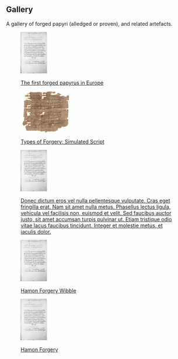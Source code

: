 ## Gallery

A gallery of forged papyri (alledged or proven), and related
artefacts.



<figure class="thumb">
<a href="/galleryHamon">
<p><img src="/images/Hamon_thumb.jpg"/></p>
<figcaption> The first forged papyrus in Europe </figcaption>

</a>
</figure>


<figure class="thumb">
<a href="/gallerysimulatedscript">
<p><img src="/images/Mich1879thumb.jpg"/></p>
<figcaption> Types of Forgery: Simulated Script  </figcaption>

</a>
</figure>


<figure class="thumb">
<a href="/galleryHamon">
<p><img src="/images/Hamon_thumb.jpg"/></p>
<figcaption> Donec dictum eros vel nulla pellentesque vulputate. Cras eget fringilla erat. Nam sit amet nulla metus. Phasellus lectus ligula, vehicula vel facilisis non, euismod et velit. Sed faucibus auctor justo, sit amet accumsan turpis pulvinar ut. Etiam tristique odio vitae lacus faucibus tincidunt. Integer et molestie metus, et iaculis dolor. </figcaption>

</a>
</figure>


<figure class="thumb">
<a href="/galleryHamon">
<p><img src="/images/Hamon_thumb.jpg"/></p>
<figcaption> Hamon Forgery Wibble </figcaption>

</a>
</figure>


<figure class="thumb">
<a href="/galleryHamon">
<p><img src="/images/Hamon_thumb.jpg"/></p>
<figcaption> Hamon Forgery </figcaption>

</a>
</figure>


